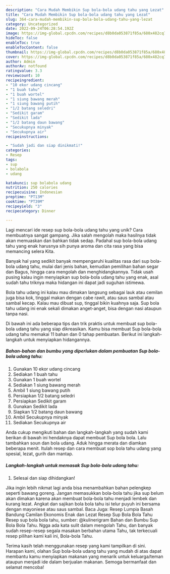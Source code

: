 ```yaml
---
description: "Cara Mudah Membikin Sup bola-bola udang tahu yang Lezat"
title: "Cara Mudah Membikin Sup bola-bola udang tahu yang Lezat"
slug: 364-cara-mudah-membikin-sup-bola-bola-udang-tahu-yang-lezat
category: Uncategorized
date: 2022-09-24T06:28:54.192Z
image: https://img-global.cpcdn.com/recipes/d8b0da053871f85a/680x482cq70/sup-bola-bola-udang-tahu-foto-resep-utama.jpg
hideToc: false
enableToc: true
enableTocContent: false
thumbnail: https://img-global.cpcdn.com/recipes/d8b0da053871f85a/680x482cq70/sup-bola-bola-udang-tahu-foto-resep-utama.jpg
cover: https://img-global.cpcdn.com/recipes/d8b0da053871f85a/680x482cq70/sup-bola-bola-udang-tahu-foto-resep-utama.jpg
author: Admin
authorAv: notfound
ratingvalue: 3.3
reviewcount: 10
recipeingredient:
- "10 ekor udang cincang"
- "1 buah tahu"
- "1 buah wortel"
- "1 siung bawang merah"
- "1 siung bawang putih"
- "1/2 batang seledri"
- "Sedikit garam"
- "Sedikit lada"
- "1/2 batang daun bawang"
- "Secukupnya minyak"
- "Secukupnya air"
recipeinstructions:

- "Sudah jadi dan siap dinikmati!"
categories:
- Resep
tags:
- sup
- bolabola
- udang

katakunci: sup bolabola udang 
nutrition: 250 calories
recipecuisine: Indonesian
preptime: "PT13M"
cooktime: "PT39M"
recipeyield: "3"
recipecategory: Dinner

---
```





Lagi mencari ide resep sup bola-bola udang tahu yang unik? Cara membuatnya sangat gampang. Jika salah mengolah maka hasilnya tidak akan memuaskan dan bahkan tidak sedap. Padahal sup bola-bola udang tahu yang enak harusnya sih punya aroma dan cita rasa yang bisa memancing selera Kita.





Banyak hal yang sedikit banyak mempengaruhi kualitas rasa dari sup bola-bola udang tahu, mulai dari jenis bahan, kemudian pemilihan bahan segar dan Bagus, hingga cara mengolah dan menghidangkannya. Tidak usah pusing kalau ingin menyiapkan sup bola-bola udang tahu yang enak,      asal sudah tahu triknya maka hidangan ini dapat jadi suguhan istimewa.














Bola tahu udang ini kalau mau dimakan langsung sebagai lauk atau cemilan juga bisa kok, tinggal makan dengan cabe rawit, atau saus sambal atau sambal kecap. Kalau mau dibuat sup, tinggal bikin kuahnya saja. Sup bola tahu udang ini enak sekali dimakan anget-anget, bisa dengan nasi ataupun tanpa nasi.






Di bawah ini ada beberapa tips dan trik praktis untuk membuat sup bola-bola udang tahu yang siap dikreasikan. Kamu bisa membuat Sup bola-bola udang tahu memakai 11 bahan dan 0 tahap pembuatan. Berikut ini langkah-langkah untuk menyiapkan hidangannya.

<!--inarticleads1-->

##### Bahan-bahan dan bumbu yang diperlukan dalam pembuatan Sup bola-bola udang tahu:

1. Gunakan 10 ekor udang cincang
1. Sediakan 1 buah tahu
1. Gunakan 1 buah wortel
1. Sediakan 1 siung bawang merah
1. Ambil 1 siung bawang putih
1. Persiapkan 1/2 batang seledri
1. Persiapkan Sedikit garam
1. Gunakan Sedikit lada
1. Siapkan 1/2 batang daun bawang
1. Ambil Secukupnya minyak
1. Sediakan Secukupnya air


Anda cukup mengikuti bahan dan langkah-langkah yang sudah kami berikan di bawah ini hendaknya dapat membuat Sup bola bola. Lalu tambahkan soun dan bola udang. Aduk hingga merata dan diamkan beberapa menit. Itulah resep dan cara membuat sop bola tahu udang yang spesial, lezat, gurih dan mantap. 

<!--inarticleads2-->

##### Langkah-langkah untuk memasak Sup bola-bola udang tahu:


1. Selesai dan siap dihidangkan!

Jika ingin lebih nikmat lagi anda bisa menambahkan bahan pelengkep seperti bawang goreng. Jangan memasukkan bola-bola tahu jika sup belum akan dimakan karena akan membuat bola-bola tahu menjadi lembek dan kurang lezat. Angkat dan sajikan bola bola tahu isi telur puyuh ini bersama dengan mayoniese atau saus sambal. Baca Juga: Resep Lumpia Basah Bandung Camilan Ekonomis Enak dan Lezat Resep Sup Bola Bola Tahu Resep sup bola bola tahu, sumber: @kulinerigram Bahan dan Bumbu Sup Bola Bola Tahu. Ngga ada kata sulit dalam mengolah Tahu, dan banyak sudah resep-resep segala masakan berbahan utama Tahu, tak terkecuali resep pilihan kami kali ini, Bola-bola Tahu. 

Terima kasih telah menggunakan resep yang kami tampilkan di sini. Harapan kami, olahan Sup bola-bola udang tahu yang mudah di atas dapat membantu kamu menyiapkan makanan yang menarik untuk keluarga/teman ataupun menjadi ide dalam berjualan makanan. Semoga bermanfaat dan selamat mencoba!
